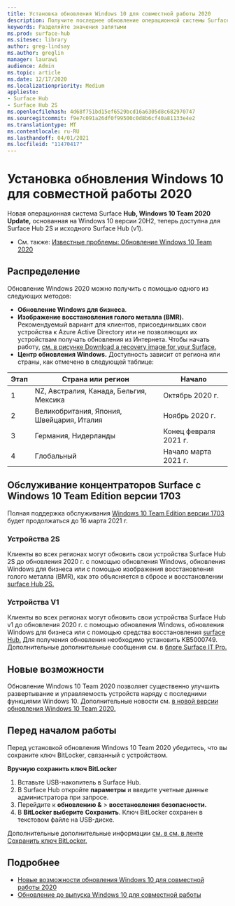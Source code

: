 ```yaml
---
title: Установка обновления Windows 10 для совместной работы 2020
description: Получите последнее обновление операционной системы Surface Hub , Windows 10 Team 2020 Update.
keywords: Разделяйте значения запятыми
ms.prod: surface-hub
ms.sitesec: library
author: greg-lindsay
ms.author: greglin
manager: laurawi
audience: Admin
ms.topic: article
ms.date: 12/17/2020
ms.localizationpriority: Medium
appliesto:
- Surface Hub
- Surface Hub 2S
ms.openlocfilehash: 4d68f751bd15ef6529bcd16a6305d8c682970747
ms.sourcegitcommit: f9e7c091a26df0f99500c0d8b6cf40a81133e4e2
ms.translationtype: MT
ms.contentlocale: ru-RU
ms.lasthandoff: 04/01/2021
ms.locfileid: "11470417"
---
```

# <a name="install-windows-10-team-2020-update"></a>Установка обновления Windows 10 для совместной работы 2020 

Новая операционная система Surface **Hub, Windows 10 Team 2020 Update,** основанная на Windows 10 версии 20H2, теперь доступна для Surface Hub 2S и исходного Surface Hub (v1). 

- См. также: [Известные проблемы: Обновление Windows 10 Team 2020](surface-hub-2020-team-update-known-issues.md)

## <a name="distribution"></a>Распределение

Обновление Windows 2020 можно получить с помощью одного из следующих методов:

- **Обновление Windows для бизнеса**.
- **Изображение восстановления голого металла (BMR).** Рекомендуемый вариант для клиентов, присоединивших свои устройства к Azure Active Directory или не позволяющих их устройствам получать обновления из Интернета. Чтобы начать работу, [см. в рисунке Download a recovery image for your Surface.](https://support.microsoft.com/surfacerecoveryimage)
- **Центр обновления Windows.** Доступность зависит от региона или страны, как отмечено в следующей таблице:

| Этап | Страна или регион                         | Начало          |
| ----- | -------------------------------------- | ----------------- |
| 1     | NZ, Австралия, Канада, Бельгия, Мексика | Октябрь 2020 г.  |
| 2     | Великобритания, Япония, Швейцария, Италия          | Ноябрь 2020 г. |
| 3     | Германия, Нидерланды                   | Конец февраля 2021 г. |
| 4     | Глобальный                                 | Начало марта 2021 г. |

## <a name="servicing-surface-hubs-with-windows-10-team-edition-version-1703"></a>Обслуживание концентраторов Surface с Windows 10 Team Edition версии 1703 

Полная поддержка обслуживания [Windows 10 Team Edition версии 1703](https://support.microsoft.com/topic/november-12-2019-kb4525245-os-build-15063-2172-dfc81b85-11a6-54ef-4370-11408193419f) будет продолжаться до 16 марта 2021 г.

### <a name="2s-devices"></a>Устройства 2S 

Клиенты во всех регионах могут обновить свои устройства Surface Hub 2S до обновления 2020 г. с помощью обновления Windows, обновления Windows для бизнеса или с помощью изображения восстановления голого металла (BMR), как это объясняется в сбросе и восстановлении [surface Hub 2S.](surface-hub-2s-recover-reset.md)

### <a name="v1-devices"></a>Устройства V1 

Клиенты во всех регионах могут обновить свои устройства Surface Hub v1 до обновления 2020 г. с помощью обновления Windows, обновления Windows для бизнеса или с помощью средства восстановления [surface Hub.](surface-hub-recovery-tool.md) Для получения обновления необходимо установить KB5000749. Дополнительные дополнительные сообщения см. в [блоге Surface IT Pro.](https://techcommunity.microsoft.com/t5/surface-it-pro-blog/surface-hub-windows-10-team-2020-update-hub-v1-status/ba-p/2118371)
 
## <a name="whats-new"></a>Новые возможности

Обновление Windows 10 Team 2020 позволяет существенно улучшить развертывание и управляемость устройств наряду с последними функциями Windows 10. Дополнительные новости см. [в новой версии обновления Windows 10 Team 2020.](surface-hub-2020-update-whats-new.md)
 
## <a name="before-you-begin"></a>Перед началом работы

Перед установкой обновления Windows 10 Team 2020 убедитесь, что вы сохраните ключ BitLocker, связанный с устройством. 

**Вручную сохранить ключ BitLocker**

1. Вставьте USB-накопитель в Surface Hub.
2. В Surface Hub откройте **параметры** и введите учетные данные администратора при запросе.
3. Перейдите к **обновлению &**  >  **восстановления безопасности.**
4. В **BitLocker выберите** **Сохранить**. Ключ BitLocker сохранен в текстовом файле на USB-диске.

Дополнительные дополнительные информации [см. в см. в ленте Сохранить ключ BitLocker.](save-bitlocker-key-surface-hub.md)

## <a name="learn-more"></a>Подробнее

- [Новые возможности обновления Windows 10 для совместной работы 2020](surface-hub-2020-update-whats-new.md)
- [Обновление до выпуска Windows 10 для совместной работы](https://techcommunity.microsoft.com/t5/surface-it-pro-blog/surface-hub-windows-10-team-2020-update-february-status/ba-p/2118369)
